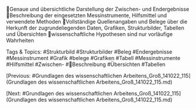 Genaue und übersichtliche Darstellung der Zwischen- und Endergebnisse
Beschreibung der eingesetzten Messinstrumente, Hilfsmittel und verwendete Methoden
Vollständige Quellenangaben und Belege über die Herkunft der zugrundeliegenden Daten, Grafiken, 
Strukturbilder, Tabellen und Übersichten
wissenschaftliche Hypothesen sind nur vorläufige Wahrheiten

   Tags & Topics:
   #Strukturbild
   #Strukturbilder
   #Beleg
   #Endergebnisse
   #Messinstrument
   #Grafik
   #belege
   #Grafiken
   #Tabell
   #Messinstrumente
   #Hilfsmittel
   #Zwischen-
   #Beschreibung
   #Übersichten
   #Tabellen

[Previous: #Grundlagen des wissenschaftlichen Arbeitens_Groß_141022_115](Grundlagen des wissenschaftlichen Arbeitens_Groß_141022_115.md)

[Next: #Grundlagen des wissenschaftlichen Arbeitens_Groß_141022_115](Grundlagen des wissenschaftlichen Arbeitens_Groß_141022_115.md)